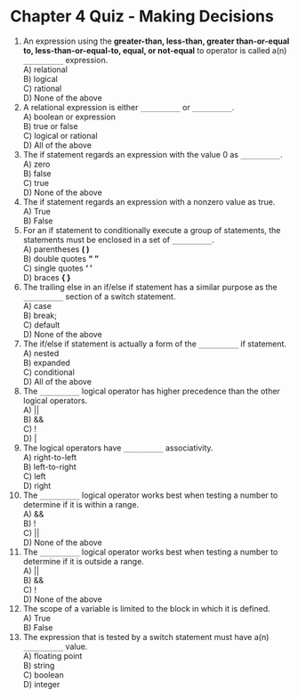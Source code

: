 # Chapter 4 Quiz - Making Decisions

1. An expression using the __greater-than, less-than, greater than-or-equal to, less-than-or-equal-to, equal, or not-equal__ to operator is called a(n) `__________` expression.<br>
    A) relational<br>
    B) logical<br>
    C) rational<br>
    D) None of the above<br>
2. A relational expression is either `__________` or `__________`.<br>
    A) boolean or expression<br>
    B) true or false<br>
    C) logical or rational<br>
    D) All of the above<br>
3. The if statement regards an expression with the value 0 as `__________`.<br>
    A) zero<br>
    B) false<br>
    C) true<br>
    D) None of the above<br>
4. The if statement regards an expression with a nonzero value as true.<br>
    A) True<br>
    B) False<br>
5. For an if statement to conditionally execute a group of statements, the statements must be enclosed in a set of `__________`.<br>
    A) parentheses __( )__<br>
    B) double quotes __“ ”__<br>
    C) single quotes __‘ ’__<br>
    D) braces __{ }__<br>
6. The trailing else in an if/else if statement has a similar purpose as the `__________` section of a switch statement.<br>
    A) case<br>
    B) break;<br>
    C) default<br>
    D) None of the above<br>
7. The if/else if statement is actually a form of the `__________` if statement.<br>
    A) nested<br>
    B) expanded<br>
    C) conditional<br>
    D) All of the above<br>
8. The `__________` logical operator has higher precedence than the other logical operators.<br>
    A) ||<br>
    B) &&<br>
    C) !<br>
    D) |<br>
9. The logical operators have `__________` associativity.<br>
    A) right-to-left<br>
    B) left-to-right<br>
    C) left<br>
    D) right<br>
10. The `__________` logical operator works best when testing a number to determine if it is within a range.<br>
    A) &&<br>
    B) !<br>
    C) ||<br>
    D) None of the above<br>
11. The `__________` logical operator works best when testing a number to determine if it is outside a range.<br>
    A) ||<br>
    B) &&<br>
    C) !<br>
    D) None of the above<br>
12. The scope of a variable is limited to the block in which it is defined.<br>
    A) True<br>
    B) False<br>
13. The expression that is tested by a switch statement must have a(n) `__________` value.<br>
    A) floating point<br>
    B) string<br>
    C) boolean<br>
    D) integer<br>
    
<!--
# Chapter 4 Answers
1. A, Relational
2. B, true or false
3. B, false
4. A, true
5. D, braces { }
6. C, default
7. A, nested
8. C, !
9. B, left-to-right
10. A, &&
11. A, ||
12. A, true
13. D, integer
-->
